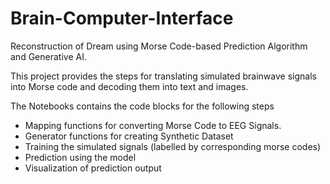 # Brain-Computer-Interface
Reconstruction of Dream using Morse Code-based Prediction Algorithm and Generative AI.

This project provides the steps for translating simulated brainwave signals into Morse code and decoding them into text and images.

The Notebooks contains the code blocks for the following steps

- Mapping functions for converting Morse Code to EEG Signals.
- Generator functions for creating Synthetic Dataset
- Training the simulated signals (labelled by corresponding morse codes)
- Prediction using the model
- Visualization of prediction output
